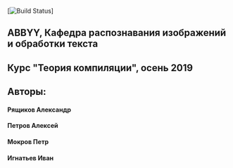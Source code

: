 [![Build Status](https://travis-ci.com/S4nh1seR/CompilerCourse2019.svg?branch=master)]

## ABBYY, Кафедра распознавания изображений и обработки текста
## Курс "Теория компиляции", осень 2019

## Авторы:
  #### Рящиков Александр
  #### Петров Алексей
  #### Мокров Петр
  #### Игнатьев Иван

